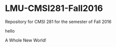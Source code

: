 # LMU-CMSI281-Fall2016
Repository for CMSI 281 for the semester of Fall 2016

hello

A Whole New World!
